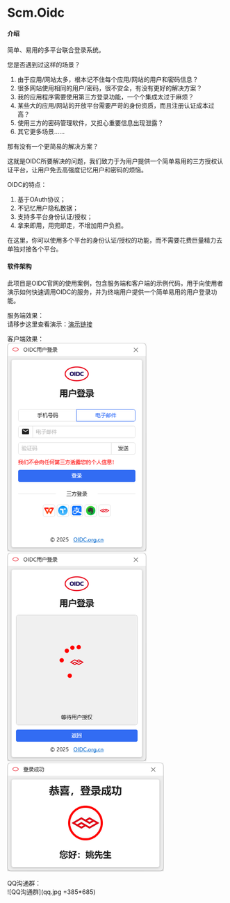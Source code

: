 # Scm.Oidc

#### 介绍
简单、易用的多平台联合登录系统。

您是否遇到过这样的场景？ 

1.  由于应用/网站太多，根本记不住每个应用/网站的用户和密码信息？ 
2.  很多网站使用相同的用户/密码，很不安全，有没有更好的解决方案？ 
3.  我的应用程序需要使用第三方登录功能，一个个集成太过于麻烦？ 
4.  某些大的应用/网站的开放平台需要严苛的身份资质，而且注册认证成本过高？ 
5.  使用三方的密码管理软件，又担心重要信息出现泄露？ 
6.  其它更多场景…… 

那有没有一个更简易的解决方案？

这就是OIDC所要解决的问题，我们致力于为用户提供一个简单易用的三方授权认证平台，让用户免去高强度记忆用户和密码的烦恼。

OIDC的特点： 
1.  基于OAuth协议；  
2.  不记忆用户隐私数据；  
3.  支持多平台身份认证/授权；   
4.  拿来即用，用完即走，不增加用户负担。  

在这里，你可以使用多个平台的身份认证/授权的功能，而不需要花费巨量精力去单独对接各个平台。 

#### 软件架构
此项目是OIDC官网的使用案例，包含服务端和客户端的示例代码，用于向使用者演示如何快速调用OIDC的服务，并为终端用户提供一个简单易用的用户登录功能。

服务端效果：  
请移步这里查看演示：[演示链接](http://demo.oidc.org.cn)

客户端效果：  
![验证登录界面](screenshots/vcode.png)  
![授权登录界面](screenshots/oauth.png)  
![授权成功界面](screenshots/success.png)  

QQ沟通群：  
![QQ沟通群](qq.jpg =385*685)  
